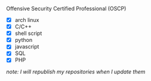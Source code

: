Offensive Security Certified Professional (OSCP)
- [x] arch linux
- [x] C/C++
- [x] shell script
- [x] python
- [x] javascript
- [x] SQL
- [x] PHP

*note: I will republish my repositories when I update them*
